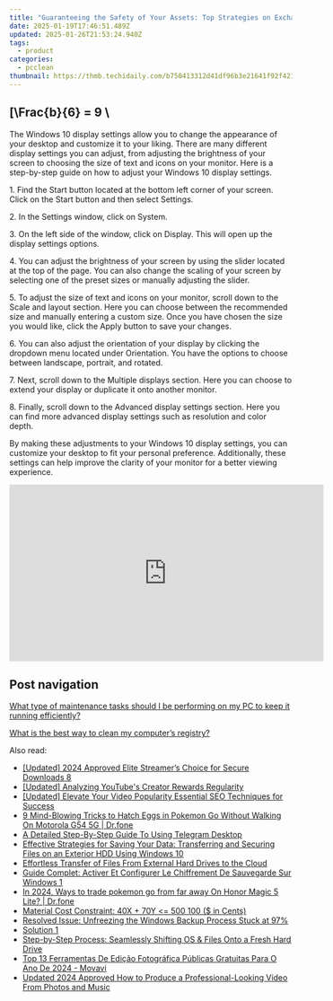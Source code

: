 ```yaml
---
title: "Guaranteeing the Safety of Your Assets: Top Strategies on Exchanges - Insights From YL Computing Experts"
date: 2025-01-19T17:46:51.489Z
updated: 2025-01-26T21:53:24.940Z
tags:
  - product
categories:
  - pcclean
thumbnail: https://thmb.techidaily.com/b750413312d41df96b3e21641f92f421092aa15408d61475c9e34aa15be286e0.jpg
---
```


## \[\Frac{b}{6} = 9 \

The Windows 10 display settings allow you to change the appearance of your desktop and customize it to your liking. There are many different display settings you can adjust, from adjusting the brightness of your screen to choosing the size of text and icons on your monitor. Here is a step-by-step guide on how to adjust your Windows 10 display settings. 

1\. Find the Start button located at the bottom left corner of your screen. Click on the Start button and then select Settings.

2\. In the Settings window, click on System.

3\. On the left side of the window, click on Display. This will open up the display settings options. 

4\. You can adjust the brightness of your screen by using the slider located at the top of the page. You can also change the scaling of your screen by selecting one of the preset sizes or manually adjusting the slider.

5\. To adjust the size of text and icons on your monitor, scroll down to the Scale and layout section. Here you can choose between the recommended size and manually entering a custom size. Once you have chosen the size you would like, click the Apply button to save your changes.

6\. You can also adjust the orientation of your display by clicking the dropdown menu located under Orientation. You have the options to choose between landscape, portrait, and rotated.

7\. Next, scroll down to the Multiple displays section. Here you can choose to extend your display or duplicate it onto another monitor.

8\. Finally, scroll down to the Advanced display settings section. Here you can find more advanced display settings such as resolution and color depth. 

By making these adjustments to your Windows 10 display settings, you can customize your desktop to fit your personal preference. Additionally, these settings can help improve the clarity of your monitor for a better viewing experience.

<!-- affiliate ads begin -->
<iframe width="560" height="315" src="https://www.youtube.com/embed/q4-YQ9Wjtfg?si=6afn1fydg_Wb9B8z" title="YouTube video player" frameborder="0" allow="accelerometer; autoplay; clipboard-write; encrypted-media; gyroscope; picture-in-picture; web-share" referrerpolicy="strict-origin-when-cross-origin" allowfullscreen></iframe>
<!-- affiliate ads end -->

## Post navigation

[What type of maintenance tasks should I be performing on my PC to keep it running efficiently?](https://tools.techidaily.com/pcclean/products/)

[What is the best way to clean my computer’s registry?](https://tools.techidaily.com/pcclean/products/)

<ins class="adsbygoogle"
     style="display:block"
     data-ad-format="autorelaxed"
     data-ad-client="ca-pub-7571918770474297"
     data-ad-slot="1223367746"></ins>

<ins class="adsbygoogle"
     style="display:block"
     data-ad-client="ca-pub-7571918770474297"
     data-ad-slot="8358498916"
     data-ad-format="auto"
     data-full-width-responsive="true"></ins>

<span class="atpl-alsoreadstyle">Also read:</span>
<div><ul>
<li><a href="https://facebook-clips.techidaily.com/updated-2024-approved-elite-streamers-choice-for-secure-downloads-8/"><u>[Updated] 2024 Approved Elite Streamer’s Choice for Secure Downloads 8</u></a></li>
<li><a href="https://youtube-clips.techidaily.com/updated-analyzing-youtubes-creator-rewards-regularity/"><u>[Updated] Analyzing YouTube's Creator Rewards Regularity</u></a></li>
<li><a href="https://youtube-sure.techidaily.com/ed-elevate-your-video-popularity-essential-seo-techniques-for-success/"><u>[Updated] Elevate Your Video Popularity Essential SEO Techniques for Success</u></a></li>
<li><a href="https://android-pokemon-go.techidaily.com/9-mind-blowing-tricks-to-hatch-eggs-in-pokemon-go-without-walking-on-motorola-g54-5g-drfone-by-drfone-virtual-android/"><u>9 Mind-Blowing Tricks to Hatch Eggs in Pokemon Go Without Walking On Motorola G54 5G | Dr.fone</u></a></li>
<li><a href="https://fox-boxes.techidaily.com/a-detailed-step-by-step-guide-to-using-telegram-desktop/"><u>A Detailed Step-By-Step Guide To Using Telegram Desktop</u></a></li>
<li><a href="https://win-hot.techidaily.com/effective-strategies-for-saving-your-data-transferring-and-securing-files-on-an-exterior-hdd-using-windows-10/"><u>Effective Strategies for Saving Your Data: Transferring and Securing Files on an Exterior HDD Using Windows 10</u></a></li>
<li><a href="https://win-unique.techidaily.com/effortless-transfer-of-files-from-external-hard-drives-to-the-cloud/"><u>Effortless Transfer of Files From External Hard Drives to the Cloud</u></a></li>
<li><a href="https://win-hot.techidaily.com/guide-complet-activer-et-configurer-le-chiffrement-de-sauvegarde-sur-windows-1/"><u>Guide Complet: Activer Et Configurer Le Chiffrement De Sauvegarde Sur Windows 1</u></a></li>
<li><a href="https://pokemon-go-android.techidaily.com/in-2024-ways-to-trade-pokemon-go-from-far-away-on-honor-magic-5-lite-drfone-by-drfone-virtual-android/"><u>In 2024, Ways to trade pokemon go from far away On Honor Magic 5 Lite? | Dr.fone</u></a></li>
<li><a href="https://win-hot.techidaily.com/material-cost-constraint-40x-plus-70y-(-500-100-in-cents/"><u>Material Cost Constraint: 40X + 70Y <= 500 100 ($ in Cents)</u></a></li>
<li><a href="https://win-hot.techidaily.com/resolved-issue-unfreezing-the-windows-backup-process-stuck-at-97/"><u>Resolved Issue: Unfreezing the Windows Backup Process Stuck at 97%</u></a></li>
<li><a href="https://win-hot.techidaily.com/solution-1/"><u>Solution 1</u></a></li>
<li><a href="https://win-hot.techidaily.com/step-by-step-process-seamlessly-shifting-os-and-files-onto-a-fresh-hard-drive/"><u>Step-by-Step Process: Seamlessly Shifting OS & Files Onto a Fresh Hard Drive</u></a></li>
<li><a href="https://technical-tips.techidaily.com/top-13-ferramentas-de-edicao-fotografica-publicas-gratuitas-para-o-ano-de-2024-movavi/"><u>Top 13 Ferramentas De Edição Fotográfica Públicas Gratuitas Para O Ano De 2024 - Movavi</u></a></li>
<li><a href="https://smart-video-editing.techidaily.com/updated-2024-approved-how-to-produce-a-professional-looking-video-from-photos-and-music/"><u>Updated 2024 Approved How to Produce a Professional-Looking Video From Photos and Music</u></a></li>
</ul></div>

